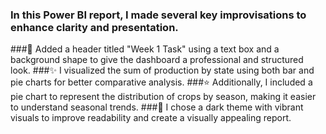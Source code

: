### In this Power BI report, I made several key improvisations to enhance clarity and presentation. 
###📝 Added a header titled "Week 1 Task" using a text box and a background shape to give the dashboard a professional and structured look. 
###✨ I visualized the sum of production by state using both bar and pie charts for better comparative analysis. 
###⭐ Additionally, I included a pie chart to represent the distribution of crops by season, making it easier to understand seasonal trends. 
###🐼 I chose a dark theme with vibrant visuals to improve readability and create a visually appealing report.
